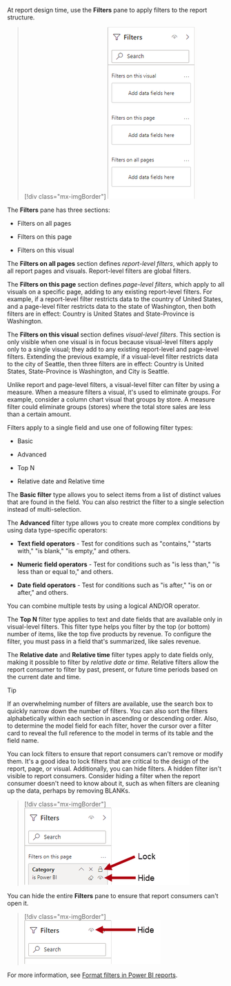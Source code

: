 

At report design time, use the **Filters** pane to apply filters to the report structure.

> [!div class="mx-imgBorder"]
> [![Screenshot of the Filters pane with the three sections.](../media/filter-pane.png)](../media/filter-pane.png#lightbox)

The **Filters** pane has three sections:

- Filters on all pages

- Filters on this page

- Filters on this visual

The **Filters on all pages** section defines *report-level filters*, which apply to all report pages and visuals. Report-level filters are global filters.

The **Filters on this page** section defines *page-level filters*, which apply to all visuals on a specific page, adding to any existing report-level filters. For example, if a report-level filter restricts data to the country of United States, and a page-level filter restricts data to the state of Washington, then both filters are in effect: Country is United States and State-Province is Washington.

The **Filters on this visual** section defines *visual-level filters*. This section is only visible when one visual is in focus because visual-level filters apply only to a single visual; they add to any existing report-level and page-level filters. Extending the previous example, if a visual-level filter restricts data to the city of Seattle, then three filters are in effect: Country is United States, State-Province is Washington, and City is Seattle.

Unlike report and page-level filters, a visual-level filter can filter by using a measure. When a measure filters a visual, it's used to eliminate groups. For example, consider a column chart visual that groups by store. A measure filter could eliminate groups (stores) where the total store sales are less than a certain amount.

Filters apply to a single field and use one of following filter types:

- Basic

- Advanced

- Top N

- Relative date and Relative time

The **Basic filter** type allows you to select items from a list of distinct values that are found in the field. You can also restrict the filter to a single selection instead of multi-selection.

The **Advanced** filter type allows you to create more complex conditions by using data type-specific operators:

- **Text field operators** - Test for conditions such as "contains," "starts with," "is blank," "is empty," and others.

- **Numeric field operators** - Test for conditions such as "is less than," "is less than or equal to," and others.

- **Date field operators** - Test for conditions such as "is after," "is on or after," and others.

You can combine multiple tests by using a logical AND/OR operator.

The **Top N** filter type applies to text and date fields that are available only in visual-level filters. This filter type helps you filter by the top (or bottom) number of items, like the top five products by revenue. To configure the filter, you must pass in a field that's summarized, like sales revenue.

The **Relative date** and **Relative time** filter types apply to date fields only, making it possible to filter by *relative date or time*. Relative filters allow the report consumer to filter by past, present, or future time periods based on the current date and time.

> [!TIP]
> If an overwhelming number of filters are available, use the search box to quickly narrow down the number of filters. You can also sort the filters alphabetically within each section in ascending or descending order. Also, to determine the model field for each filter, hover the cursor over a filter card to reveal the full reference to the model in terms of its table and the field name.

You can lock filters to ensure that report consumers can't remove or modify them. It's a good idea to lock filters that are critical to the design of the report, page, or visual. Additionally, you can hide filters. A hidden filter isn't visible to report consumers. Consider hiding a filter when the report consumer doesn't need to know about it, such as when filters are cleaning up the data, perhaps by removing BLANKs.

> [!div class="mx-imgBorder"]
> [![Screenshot of the Filters pane and the filter card Lock and Hide icons.](../media/filters-pane-card-lock-hide.png)](../media/filters-pane-card-lock-hide.png#lightbox)

You can hide the entire **Filters** pane to ensure that report consumers can't open it.

> [!div class="mx-imgBorder"]
> [![Screenshot of the Filters pane and the Hide icon.](../media/filters-pane-lock.png)](../media/filters-pane-lock.png#lightbox)

For more information, see [Format filters in Power BI reports](/power-bi/create-reports/power-bi-report-filter/?azure-portal=true).
